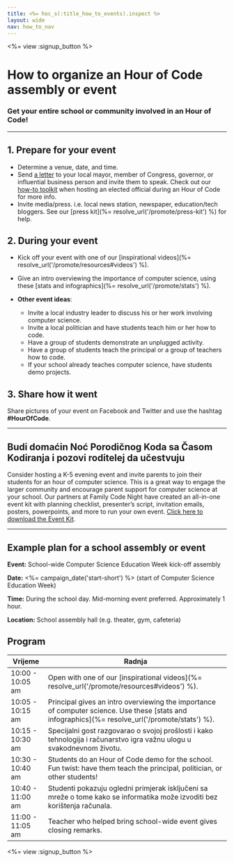 ```yaml
---
title: <%= hoc_s(:title_how_to_events).inspect %>
layout: wide
nav: how_to_nav
---
```

<%= view :signup_button %>

# How to organize an Hour of Code assembly or event

### Get your entire school or community involved in an Hour of Code!

* * *

## 1. Prepare for your event

- Determine a venue, date, and time.
- Send [a letter](https://hourofcode.com/promote/resources#sample-emails) to your local mayor, member of Congress, governor, or influential business person and invite them to speak. Check out our [how-to toolkit](%=localized_file('/files/elected-official.pdf')%) when hosting an elected official during an Hour of Code for more info.
- Invite media/press. i.e. local news station, newspaper, education/tech bloggers. See our [press kit](%= resolve_url('/promote/press-kit') %) for help.

## 2. During your event

- Kick off your event with one of our [inspirational videos](%= resolve_url('/promote/resources#videos') %).
- Give an intro overviewing the importance of computer science, using these [stats and infographics](%= resolve_url('/promote/stats') %).   
      
    
- **Other event ideas**: 
    - Invite a local industry leader to discuss his or her work involving computer science.
    - Invite a local politician and have students teach him or her how to code.
    - Have a group of students demonstrate an unplugged activity.
    - Have a group of students teach the principal or a group of teachers how to code.
    - If your school already teaches computer science, have students demo projects.

## 3. Share how it went

Share pictures of your event on Facebook and Twitter and use the hashtag **#HourOfCode**.

* * *

## Budi domaćin Noć Porodičnog Koda sa Časom Kodiranja i pozovi roditelej da učestvuju

Consider hosting a K-5 evening event and invite parents to join their students for an hour of computer science. This is a great way to engage the larger community and encourage parent support for computer science at your school. Our partners at Family Code Night have created an all-in-one event kit with planning checklist, presenter’s script, invitation emails, posters, powerpoints, and more to run your own event. [Click here to download the Event Kit](http://www.familycodenight.org/DownloadCodeDotOrg.html).

* * *

## Example plan for a school assembly or event

**Event:** School-wide Computer Science Education Week kick-off assembly

**Date:** <%= campaign_date('start-short') %> (start of Computer Science Education Week)

**Time:** During the school day. Mid-morning event preferred. Approximately 1 hour.

**Location:** School assembly hall (e.g. theater, gym, cafeteria)

## Program

| Vrijeme          | Radnja                                                                                                                                           |
| ---------------- | ------------------------------------------------------------------------------------------------------------------------------------------------ |
| 10:00 - 10:05 am | Open with one of our [inspirational videos](%= resolve_url('/promote/resources#videos') %).                                                      |
| 10:05 - 10:15 am | Principal gives an intro overviewing the importance of computer science. Use these [stats and infographics](%= resolve_url('/promote/stats') %). |
| 10:15 - 10:30 am | Specijalni gost razgovarao o svojoj prošlosti i kako tehnologija i računarstvo igra važnu ulogu u svakodnevnom životu.                           |
| 10:30 - 10:40 am | Students do an Hour of Code demo for the school. Fun twist: have them teach the principal, politician, or other students!                        |
| 10:40 - 11:00 am | Studenti pokazuju ogledni primjerak isključeni sa mreže o tome kako se informatika može izvoditi bez korištenja računala.                        |
| 11:00 - 11:05 am | Teacher who helped bring school-wide event gives closing remarks.                                                                                |

<%= view :signup_button %>